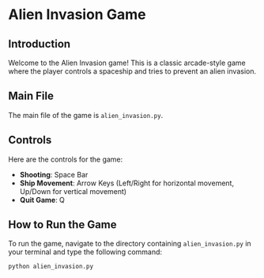 # Alien Invasion Game

## Introduction
Welcome to the Alien Invasion game! This is a classic arcade-style game where the player controls a spaceship and tries to prevent an alien invasion.

## Main File
The main file of the game is `alien_invasion.py`.

## Controls
Here are the controls for the game:

- **Shooting**: Space Bar
- **Ship Movement**: Arrow Keys (Left/Right for horizontal movement, Up/Down for vertical movement)
- **Quit Game**: Q

## How to Run the Game
To run the game, navigate to the directory containing `alien_invasion.py` in your terminal and type the following command:

```bash
python alien_invasion.py
